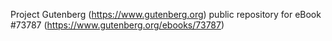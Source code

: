 Project Gutenberg (https://www.gutenberg.org) public repository for eBook #73787 (https://www.gutenberg.org/ebooks/73787)

